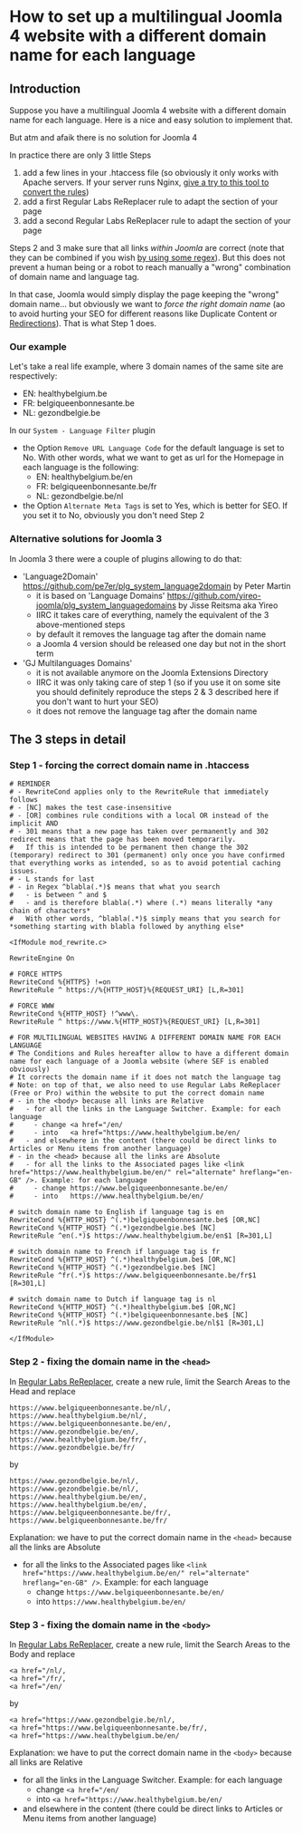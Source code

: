 # How to set up a multilingual Joomla 4 website with a different domain name for each language

## Introduction

Suppose you have a multilingual Joomla 4 website with a different domain name for each language.
Here is a nice and easy solution to implement that.

But atm and afaik there is no solution for Joomla 4

In practice there are only 3 little Steps
1. add a few lines in your .htaccess file (so obviously it only works with Apache servers. If your server runs Nginx, [give a try to this tool to convert the rules](https://winginx.com/en/htaccess))
2. add a first Regular Labs ReReplacer rule to adapt the <head> section of your page
3. add a second Regular Labs ReReplacer rule to adapt the <body> section of your page
   
Steps 2 and 3 make sure that all links *within Joomla* are correct (note that they can be combined if you wish [by using some regex](https://github.com/woluweb/a_different_domain_name_for_each_language/issues/1)). But this does not prevent a human being or a robot to reach manually a "wrong" combination of domain name and language tag.

In that case, Joomla would simply display the page keeping the "wrong" domain name... but obviously we want to *force the right domain name* (ao to avoid hurting your SEO for different reasons like Duplicate Content or [Redirections](http://www.thesempost.com/google-dont-link-hreflang-redirecting-urls/)). That is what Step 1 does.
  
### Our example

Let's take a real life example, where 3 domain names of the same site are respectively:
- EN: healthybelgium.be
- FR: belgiqueenbonnesante.be
- NL: gezondbelgie.be

In our `System - Language Filter` plugin
- the Option `Remove URL Language Code` for the default language is set to No. With other words, what we want to get as url for the Homepage in each language is the following:
   - EN: healthybelgium.be/en
   - FR: belgiqueenbonnesante.be/fr
   - NL: gezondbelgie.be/nl
- the Option `Alternate Meta Tags` is set to Yes, which is better for SEO. If you set it to No, obviously you don't need Step 2

### Alternative solutions for Joomla 3

In Joomla 3 there were a couple of plugins allowing to do that: 
- 'Language2Domain' https://github.com/pe7er/plg_system_language2domain by Peter Martin
   - it is based on 'Language Domains' https://github.com/yireo-joomla/plg_system_languagedomains by Jisse Reitsma aka Yireo
   - IIRC it takes care of everything, namely the equivalent of the 3 above-mentioned steps
   - by default it removes the language tag after the domain name
   - a Joomla 4 version should be released one day but not in the short term
- 'GJ Multilanguages Domains'
   - it is not available anymore on the Joomla Extensions Directory
   - IIRC it was only taking care of step 1 (so if you use it on some site you should definitely reproduce the steps 2 & 3 described here if you don't want to hurt your SEO)
   - it does not remove the language tag after the domain name

## The 3 steps in detail

### Step 1 - forcing the correct domain name in .htaccess

```
# REMINDER
# - RewriteCond applies only to the RewriteRule that immediately follows 
# - [NC] makes the test case-insensitive
# - [OR] combines rule conditions with a local OR instead of the implicit AND
# - 301 means that a new page has taken over permanently and 302 redirect means that the page has been moved temporarily.
#   If this is intended to be permanent then change the 302 (temporary) redirect to 301 (permanent) only once you have confirmed that everything works as intended, so as to avoid potential caching issues.
# - L stands for last
# - in Regex ^blabla(.*)$ means that what you search
#   - is between ^ and $
#   - and is therefore blabla(.*) where (.*) means literally *any chain of characters*
#   With other words, ^blabla(.*)$ simply means that you search for *something starting with blabla followed by anything else*
   
<IfModule mod_rewrite.c>

RewriteEngine On

# FORCE HTTPS
RewriteCond %{HTTPS} !=on
RewriteRule ^ https://%{HTTP_HOST}%{REQUEST_URI} [L,R=301]

# FORCE WWW
RewriteCond %{HTTP_HOST} !^www\.
RewriteRule ^ https://www.%{HTTP_HOST}%{REQUEST_URI} [L,R=301]

# FOR MULTILINGUAL WEBSITES HAVING A DIFFERENT DOMAIN NAME FOR EACH LANGUAGE
# The Conditions and Rules hereafter allow to have a different domain name for each language of a Joomla website (where SEF is enabled obviously)
# It corrects the domain name if it does not match the language tag
# Note: on top of that, we also need to use Regular Labs ReReplacer (Free or Pro) within the website to put the correct domain name
# - in the <body> because all links are Relative
#   - for all the links in the Language Switcher. Example: for each language
#     - change <a href="/en/
#     - into   <a href="https://www.healthybelgium.be/en/
#   - and elsewhere in the content (there could be direct links to Articles or Menu items from another language)
# - in the <head> because all the links are Absolute
#   - for all the links to the Associated pages like <link href="https://www.healthybelgium.be/en/" rel="alternate" hreflang="en-GB" />. Example: for each language
#     - change https://www.belgiqueenbonnesante.be/en/
#     - into   https://www.healthybelgium.be/en/

# switch domain name to English if language tag is en
RewriteCond %{HTTP_HOST} ^(.*)belgiqueenbonnesante.be$ [OR,NC]
RewriteCond %{HTTP_HOST} ^(.*)gezondbelgie.be$ [NC]
RewriteRule ^en(.*)$ https://www.healthybelgium.be/en$1 [R=301,L]

# switch domain name to French if language tag is fr
RewriteCond %{HTTP_HOST} ^(.*)healthybelgium.be$ [OR,NC]
RewriteCond %{HTTP_HOST} ^(.*)gezondbelgie.be$ [NC]
RewriteRule ^fr(.*)$ https://www.belgiqueenbonnesante.be/fr$1 [R=301,L]

# switch domain name to Dutch if language tag is nl
RewriteCond %{HTTP_HOST} ^(.*)healthybelgium.be$ [OR,NC]
RewriteCond %{HTTP_HOST} ^(.*)belgiqueenbonnesante.be$ [NC]
RewriteRule ^nl(.*)$ https://www.gezondbelgie.be/nl$1 [R=301,L]

</IfModule>
```

### Step 2 - fixing the domain name in the `<head>`

In [Regular Labs ReReplacer](https://regularlabs.com/rereplacer), create a new rule, limit the Search Areas to the Head and replace
```
https://www.belgiqueenbonnesante.be/nl/,
https://www.healthybelgium.be/nl/,
https://www.belgiqueenbonnesante.be/en/,
https://www.gezondbelgie.be/en/,
https://www.healthybelgium.be/fr/,
https://www.gezondbelgie.be/fr/
```
by
```
https://www.gezondbelgie.be/nl/,
https://www.gezondbelgie.be/nl/,
https://www.healthybelgium.be/en/,
https://www.healthybelgium.be/en/,
https://www.belgiqueenbonnesante.be/fr/,
https://www.belgiqueenbonnesante.be/fr/
```

Explanation: we have to put the correct domain name in the `<head>` because all the links are Absolute
- for all the links to the Associated pages like `<link href="https://www.healthybelgium.be/en/" rel="alternate" hreflang="en-GB" />`. Example: for each language
   - change `https://www.belgiqueenbonnesante.be/en/`
   - into   `https://www.healthybelgium.be/en/`

### Step 3 - fixing the domain name in the `<body>`

In [Regular Labs ReReplacer](https://regularlabs.com/rereplacer), create a new rule, limit the Search Areas to the Body and replace
```
<a href="/nl/,
<a href="/fr/,
<a href="/en/
```
by
```
<a href="https://www.gezondbelgie.be/nl/,
<a href="https://www.belgiqueenbonnesante.be/fr/,
<a href="https://www.healthybelgium.be/en/
```

Explanation: we have to put the correct domain name in the `<body>` because all links are Relative
- for all the links in the Language Switcher. Example: for each language
  - change `<a href="/en/`
  - into   `<a href="https://www.healthybelgium.be/en/`
- and elsewhere in the content (there could be direct links to Articles or Menu items from another language)
